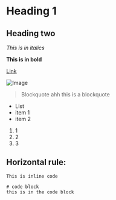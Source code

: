 # Heading 1
## Heading two

*This is in italics*

**This is in bold** 

[Link](https://google.com)

![Image](https://user-images.githubusercontent.com/66543275/162546664-cd2f03a9-1a88-435e-bec3-96f468bc5e60.png)

> Blockquote
> ahh this is a 
> blockquote


* List
* item 1
* item 2


1. 1
2. 2
3. 3


Horizontal rule:
---------------


`This is inline code`

```
# code block
this is in the code block
```
